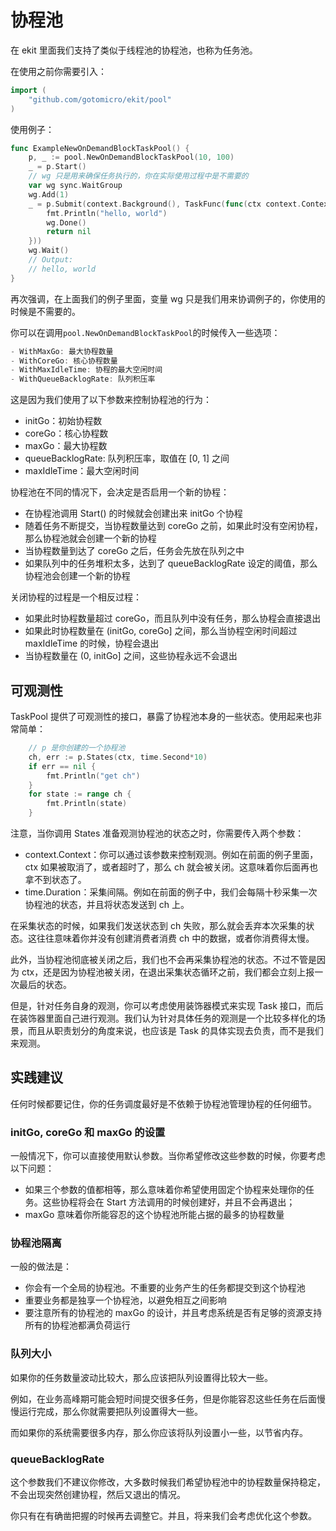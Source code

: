 # 协程池
在 ekit 里面我们支持了类似于线程池的协程池，也称为任务池。

在使用之前你需要引入：
```go
import (
    "github.com/gotomicro/ekit/pool"
)
```

使用例子：
```go
func ExampleNewOnDemandBlockTaskPool() {
	p, _ := pool.NewOnDemandBlockTaskPool(10, 100)
	_ = p.Start()
	// wg 只是用来确保任务执行的，你在实际使用过程中是不需要的
	var wg sync.WaitGroup
	wg.Add(1)
	_ = p.Submit(context.Background(), TaskFunc(func(ctx context.Context) error {
		fmt.Println("hello, world")
		wg.Done()
		return nil
	}))
	wg.Wait()
	// Output:
	// hello, world
}
```
再次强调，在上面我们的例子里面，变量 wg 只是我们用来协调例子的，你使用的时候是不需要的。

你可以在调用`pool.NewOnDemandBlockTaskPool`的时候传入一些选项：
```go
- WithMaxGo: 最大协程数量
- WithCoreGo: 核心协程数量
- WithMaxIdleTime: 协程的最大空闲时间
- WithQueueBacklogRate: 队列积压率
```

这是因为我们使用了以下参数来控制协程池的行为：
- initGo：初始协程数
- coreGo：核心协程数
- maxGo：最大协程数
- queueBacklogRate: 队列积压率，取值在 [0, 1] 之间
- maxIdleTime：最大空闲时间

协程池在不同的情况下，会决定是否启用一个新的协程：
- 在协程池调用 Start() 的时候就会创建出来 initGo 个协程
- 随着任务不断提交，当协程数量达到 coreGo 之前，如果此时没有空闲协程，那么协程池就会创建一个新的协程
- 当协程数量到达了 coreGo 之后，任务会先放在队列之中
- 如果队列中的任务堆积太多，达到了 queueBacklogRate 设定的阈值，那么协程池会创建一个新的协程

关闭协程的过程是一个相反过程：
- 如果此时协程数量超过 coreGo，而且队列中没有任务，那么协程会直接退出
- 如果此时协程数量在 (initGo, coreGo] 之间，那么当协程空闲时间超过 maxIdleTime 的时候，协程会退出
- 当协程数量在 (0, initGo] 之间，这些协程永远不会退出

## 可观测性

TaskPool 提供了可观测性的接口，暴露了协程池本身的一些状态。使用起来也非常简单：
```go
    // p 是你创建的一个协程池
	ch, err := p.States(ctx, time.Second*10)
	if err == nil {
		fmt.Println("get ch")
	}
	for state := range ch {
	    fmt.Println(state)	
    }
```
注意，当你调用 States 准备观测协程池的状态之时，你需要传入两个参数：
- context.Context：你可以通过该参数来控制观测。例如在前面的例子里面，ctx 如果被取消了，或者超时了，那么 ch 就会被关闭。这意味着你后面再也拿不到状态了。
- time.Duration：采集间隔。例如在前面的例子中，我们会每隔十秒采集一次协程池的状态，并且将状态发送到 ch 上。

在采集状态的时候，如果我们发送状态到 ch 失败，那么就会丢弃本次采集的状态。这往往意味着你并没有创建消费者消费 ch 中的数据，或者你消费得太慢。

此外，当协程池彻底被关闭之后，我们也不会再采集协程池的状态。不过不管是因为 ctx，还是因为协程池被关闭，在退出采集状态循环之前，我们都会立刻上报一次最后的状态。

但是，针对任务自身的观测，你可以考虑使用装饰器模式来实现 Task 接口，而后在装饰器里面自己进行观测。我们认为针对具体任务的观测是一个比较多样化的场景，而且从职责划分的角度来说，也应该是 Task 的具体实现去负责，而不是我们来观测。

## 实践建议

任何时候都要记住，你的任务调度最好是不依赖于协程池管理协程的任何细节。

### initGo, coreGo 和 maxGo 的设置

一般情况下，你可以直接使用默认参数。当你希望修改这些参数的时候，你要考虑以下问题：
- 如果三个参数的值都相等，那么意味着你希望使用固定个协程来处理你的任务。这些协程将会在 Start 方法调用的时候创建好，并且不会再退出；
- maxGo 意味着你所能容忍的这个协程池所能占据的最多的协程数量

### 协程池隔离

一般的做法是：
- 你会有一个全局的协程池。不重要的业务产生的任务都提交到这个协程池
- 重要业务都是独享一个协程池，以避免相互之间影响
- 要注意所有的协程池的 maxGo 的设计，并且考虑系统是否有足够的资源支持所有的协程池都满负荷运行

### 队列大小

如果你的任务数量波动比较大，那么应该把队列设置得比较大一些。

例如，在业务高峰期可能会短时间提交很多任务，但是你能容忍这些任务在后面慢慢运行完成，那么你就需要把队列设置得大一些。

而如果你的系统需要很多内存，那么你应该将队列设置小一些，以节省内存。

### queueBacklogRate

这个参数我们不建议你修改，大多数时候我们希望协程池中的协程数量保持稳定，不会出现突然创建协程，然后又退出的情况。

你只有在有确凿把握的时候再去调整它。并且，将来我们会考虑优化这个参数。